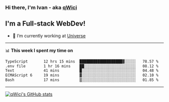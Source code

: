 ### Hi there, I'm Ivan - aka [qWici][website]

## I'm a Full-stack WebDev!
- 🔭 I’m currently working at [Universe][universe]

---

📊 **This week I spent my time on**
<!--START_SECTION:waka-->

```txt
TypeScript       12 hrs 15 mins  ███████████████████▓░░░░░   78.57 %
.env file        1 hr 16 mins    ██░░░░░░░░░░░░░░░░░░░░░░░   08.12 %
Text             41 mins         █░░░░░░░░░░░░░░░░░░░░░░░░   04.48 %
ECMAScript 6     19 mins         ▓░░░░░░░░░░░░░░░░░░░░░░░░   02.10 %
Bash             17 mins         ▒░░░░░░░░░░░░░░░░░░░░░░░░   01.85 %
```

<!--END_SECTION:waka-->

---

[![qWici's GitHub stats](https://github-readme-stats.vercel.app/api?username=qWici)](https://github.com/qWici/github-readme-stats)

[website]: https://devkucher.com
[twitter]: https://twitter.com/KucherDev
[linkedin]: https://www.linkedin.com/in/ivankucher
[universe]: https://universeapps.limited
